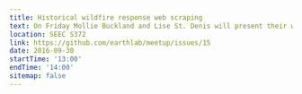 ```yaml
---
title: Historical wildfire response web scraping
text: On Friday Mollie Buckland and Lise St. Denis will present their web scraping scheme with Selenium to get loads of historical fire response data from ICS-209 forms.
location: SEEC S372
link: https://github.com/earthlab/meetup/issues/15
date: 2016-09-30
startTime: '13:00'
endTime: '14:00'
sitemap: false
---
```


